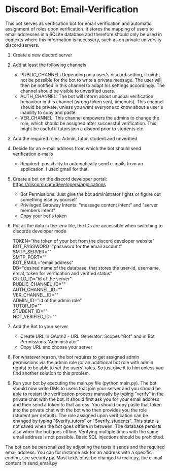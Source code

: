 # Discord Bot: Email-Verification

This bot serves as verification bot for email verification and automatic assignment of roles upon verification. It stores the mapping of users to email addresses in a SQLite database and therefore should only be used in contexts where this information is necessary, such as on private university discord servers.

1. Create a new discord server

2. Add at least the following channels
	- PUBLIC_CHANNEL: Depending on a user's discord setting, it might not be possible for the bot to write a private message. The user will then be notified in this channel to adapt his settings accordingly. The channel should be visible to unverified users.
	- AUTH_CHANNEL: The bot will inform about unusual verification behaviour in this channel (wrong token sent, timeouts). This channel should be private, unless you want everyone to know about a user's inability to copy and paste.
	- VER_CHANNEL: This channel empowers the admins to change the role, which should be assigned after successful verification. This might be useful if tutors join a discord prior to students etc.

3. Add the required roles: Admin, tutor, student and unverified

4. Decide for an e-mail address from which the bot should send verification e-mails
	- Required: possibility to automatically send e-mails from an application. I used gmail for that.

5. Create a bot on the discord developer portal: https://discord.com/developers/applications
	- Bot Permissions: Just give the bot administrator rights or figure out something else by yourself
	- Privileged Gateway Intents: "message content intent" and "server members intent"
	- Copy your bot's token

2. Put all the data in the .env file, the IDs are accessible when switching to discords developer mode

	TOKEN="the token of your bot from the discord developer website"
	BOT_PASSWORD="password for the email account"  
	SMTP_SERVER=""  
	SMTP_PORT=""  
	BOT_EMAIL="email address"  
	DB="desired name of the database, that stores the user-id, username, emial, token for verification and verified status"  
	GUILD_ID="id of the server"  
	PUBLIC_CHANNEL_ID=""  
	AUTH_CHANNEL_ID=""  
	VER_CHANNEL_ID=""  
	ADMIN_ID="id of the admin role"  
	TUTOR_ID=""  
	STUDENT_ID=""  
	NOT_VERIFIED_ID=""  

7. Add the Bot to your server
	- Create URL in OAuth2 - URL Generator: Scopes "Bot" and in Bot Permissions "Administrator"
	- Copy URL and choose your server

8. For whatever reason, the bot requires to get assigned admin permissions via the admin role (or an additional bot role with admin rights) to be able to set the users' roles. So just give it to him unless you find another solution to this problem.

9. Run your bot by executing the main.py file (python main.py). The bot should now write DMs to users that join your server and you should be able to restart the verification process manually by typing "verify" in the private chat with the bot. It should first ask you for your email address and then send a token to that adress. You should copy paste that token into the private chat with the bot who then provides you the role (student per default). The role assigned upon verification can be changed by typing "$verify_tutors" or "$verify_students". This state is not saved when the bot goes offline in between. The database persists also when the bot goes offline. Verifying multiple times with the same email address is not possible. Basic SQL injections should be prohibited.

The bot can be personalized by adjusting the texts it sends and the required email address. You can for instance ask for an address with a specific ending, see security.py. Most texts must be changed in main.py, the e-mail content in send_email.py
